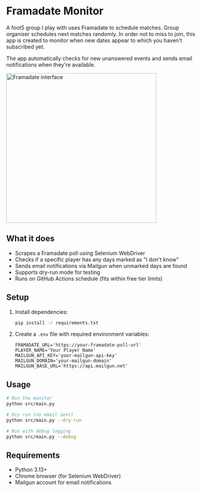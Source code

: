 # Framadate Monitor

A foot5 group I play with uses Framadate to schedule matches. Group organiser schedules next matches randomly. In order not to miss to join, this app is created to monitor when new dates appear to which you haven't subscribed yet.

The app automatically checks for new unanswered events and sends email notifications when they're available.

<img src="https://github.com/F1orin/framadate_monitor/blob/main/Screenshot.jpg" width="400" alt="Framadate interface">

## What it does

- Scrapes a Framadate poll using Selenium WebDriver
- Checks if a specific player has any days marked as "I don't know" 
- Sends email notifications via Mailgun when unmarked days are found
- Supports dry-run mode for testing
- Runs on GitHub Actions schedule (fits within free tier limits)

## Setup

1. Install dependencies:
   ```bash
   pip install -r requirements.txt
   ```

2. Create a `.env` file with required environment variables:
   ```
   FRAMADATE_URL='https://your-framadate-poll-url'
   PLAYER_NAME='Your Player Name'
   MAILGUN_API_KEY='your-mailgun-api-key'
   MAILGUN_DOMAIN='your-mailgun-domain'
   MAILGUN_BASE_URL='https://api.mailgun.net'
   ```

## Usage

```bash
# Run the monitor
python src/main.py

# Dry run (no email sent)
python src/main.py --dry-run

# Run with debug logging
python src/main.py --debug
```

## Requirements

- Python 3.13+
- Chrome browser (for Selenium WebDriver)
- Mailgun account for email notifications
